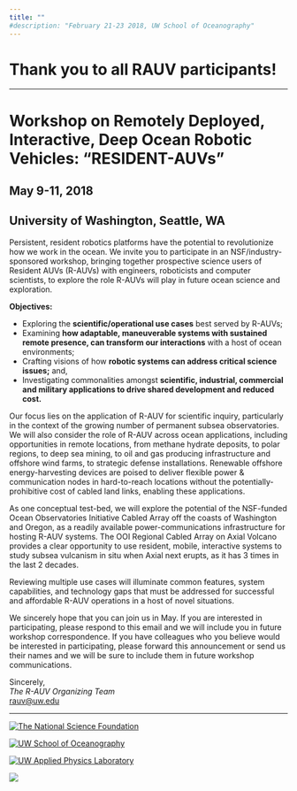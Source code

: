 ```yaml
---
title: ""
#description: "February 21-23 2018, UW School of Oceanography"
---
```


# Thank you to all RAUV participants!

----


# Workshop on Remotely Deployed, Interactive, Deep Ocean Robotic Vehicles: “RESIDENT-AUVs”

## May 9-11, 2018
## University of Washington, Seattle, WA


Persistent, resident robotics platforms have the potential to revolutionize how we work in the ocean. We invite you to participate in an NSF/industry-sponsored workshop, bringing together prospective science users of Resident AUVs (R-AUVs) with engineers, roboticists and computer scientists, to explore the role R-AUVs will play in future ocean science and exploration.

__Objectives:__

* Exploring the __scientific/operational use cases__ best served by R-AUVs;
* Examining __how adaptable, maneuverable systems with sustained remote presence, can transform our interactions__ with a host of ocean environments;
* Crafting visions of how __robotic systems can address critical science issues;__ and,
* Investigating commonalities amongst __scientific, industrial, commercial and military applications to drive shared development and reduced cost.__


Our focus lies on the application of R-AUV for scientific inquiry, particularly in the context of the growing number of permanent subsea observatories.  We will also consider the role of R-AUV across ocean applications, including opportunities in remote locations, from methane hydrate deposits, to polar regions, to deep sea mining, to oil and gas producing infrastructure and offshore wind farms, to strategic defense installations. Renewable offshore energy-harvesting devices are poised to deliver flexible power & communication nodes in hard-to-reach locations without the potentially-prohibitive cost of cabled land links, enabling these applications.

As one conceptual test-bed, we will explore the potential of the NSF-funded Ocean Observatories Initiative Cabled Array off the coasts of Washington and Oregon, as a readily available power-communications infrastructure for hosting R-AUV systems. The OOI Regional Cabled Array on Axial Volcano provides a clear opportunity to use resident, mobile, interactive systems to study subsea vulcanism in situ when Axial next erupts, as it has 3 times in the last 2 decades.

<!-- (See Manalang and Delaney, 2016 Attached) -->

Reviewing multiple use cases will illuminate common features, system capabilities, and technology gaps that must be addressed for successful and affordable R-AUV operations in a host of novel situations.

We sincerely hope that you can join us in May. If you are interested in participating, please respond to this email and we will include you in future workshop correspondence. If you have colleagues who you believe would be interested in participating, please forward this announcement or send us their names and we will be sure to include them in future workshop communications.

Sincerely,<br>
_The R-AUV Organizing Team_<br>
[rauv@uw.edu](mailto:rauv@uw.edu)

----

[![The National Science Foundation](images/nsf_logo.png)](https://www.nsf.gov)

[![UW School of Oceanography](images/ocean-logo-banner.jpg)](https://www.ocean.washington.edu/)

[![UW Applied Physics Laboratory](images/apl-uw_stacked_black.png)](http://www.apl.washington.edu/)

![](images/modus_logo.png)
